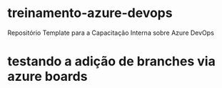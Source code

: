 # treinamento-azure-devops
Repositório Template para a Capacitação Interna sobre Azure DevOps

# testando a adição de branches via azure boards
